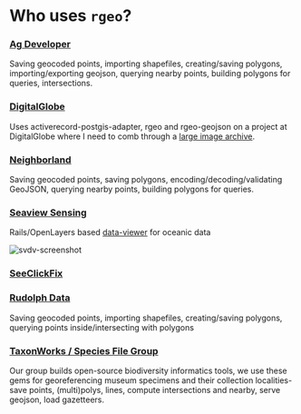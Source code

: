 # Who uses `rgeo`?

### [Ag Developer](https://www.agdeveloper.com/)
Saving geocoded points, importing shapefiles, creating/saving polygons, importing/exporting geojson, querying nearby points, building polygons for queries, intersections.

### [DigitalGlobe](http://www.digitalglobe.com/)
Uses activerecord-postgis-adapter, rgeo and rgeo-geojson on a project at DigitalGlobe where I need to comb through a [large image archive](http://blog.digitalglobe.com/industry/digitalglobe-moves-to-the-cloud-with-aws-snowmobile/).

### [Neighborland](https://neighborland.com)
Saving geocoded points, saving polygons, encoding/decoding/validating GeoJSON, querying nearby points, building polygons for queries.

### [Seaview Sensing](http://www.seaviewsensing.com/)
Rails/OpenLayers based [data-viewer](https://phillips.shef.ac.uk/pub/svdv/whc/) for oceanic data

![svdv-screenshot](https://user-images.githubusercontent.com/3464626/37236473-e3ae709a-23ff-11e8-81fa-998073f531b6.png)

### [SeeClickFix](https://seeclickfix.com)

### [Rudolph Data](https://www.prorudolph.com/)
Saving geocoded points, importing shapefiles, creating/saving polygons, querying points inside/intersecting with polygons

### [TaxonWorks / Species File Group](https://seeclickfix.com)
Our group builds open-source biodiversity informatics tools, we use these gems for georeferencing museum specimens and their collection localities- save points, (multi)polys, lines, compute intersections and nearby, serve geojson, load gazetteers.